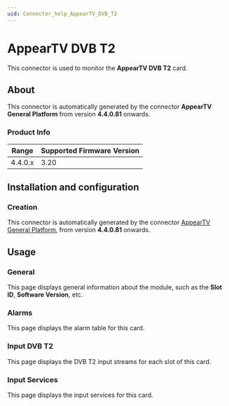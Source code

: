 ```yaml
---
uid: Connector_help_AppearTV_DVB_T2
---
```


# AppearTV DVB T2

This connector is used to monitor the **AppearTV DVB T2** card.

## About

This connector is automatically generated by the connector **AppearTV General Platform** from version **4.4.0.81** onwards.

### Product Info

| Range | Supported Firmware Version |
|------------------|-----------------------------|
| 4.4.0.x          | 3.20                        |

## Installation and configuration

### Creation

This connector is automatically generated by the connector [AppearTV General Platform](xref:Connector_help_AppearTV_General_Platform), from version **4.4.0.81** onwards.

## Usage

### General

This page displays general information about the module, such as the **Slot ID**, **Software Version**, etc.

### Alarms

This page displays the alarm table for this card.

### Input DVB T2

This page displays the DVB T2 input streams for each slot of this card.

### Input Services

This page displays the input services for this card.
